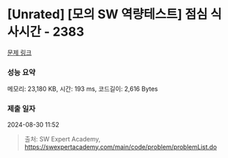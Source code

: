 # [Unrated] [모의 SW 역량테스트] 점심 식사시간 - 2383 

[문제 링크](https://swexpertacademy.com/main/code/problem/problemDetail.do?contestProbId=AV5-BEE6AK0DFAVl) 

### 성능 요약

메모리: 23,180 KB, 시간: 193 ms, 코드길이: 2,616 Bytes

### 제출 일자

2024-08-30 11:52



> 출처: SW Expert Academy, https://swexpertacademy.com/main/code/problem/problemList.do
